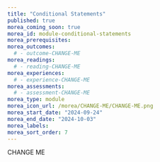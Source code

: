 ```yaml
---
title: "Conditional Statements"
published: true
morea_coming_soon: true
morea_id: module-conditional-statements
morea_prerequisites:
morea_outcomes:
  # - outcome-CHANGE-ME
morea_readings:
  # - reading-CHANGE-ME
morea_experiences:
  # - experience-CHANGE-ME
morea_assessments:
  # - assessment-CHANGE-ME
morea_type: module
morea_icon_url: /morea/CHANGE-ME/CHANGE-ME.png
morea_start_date: "2024-09-24"
morea_end_date: "2024-10-03"
morea_labels:
morea_sort_order: 7
---
```


CHANGE ME
